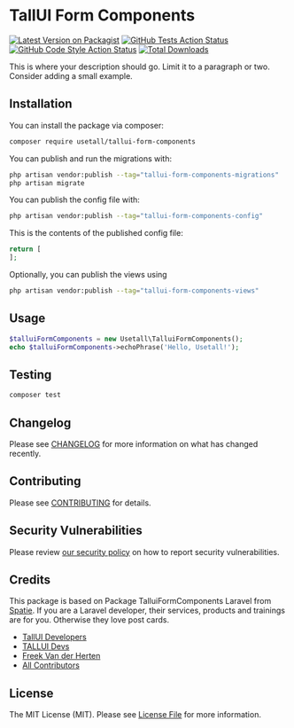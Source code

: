 # TallUI Form Components

[![Latest Version on Packagist](https://img.shields.io/packagist/v/usetall/tallui-form-components.svg?style=flat-square)](https://packagist.org/packages/usetall/tallui-form-components)
[![GitHub Tests Action Status](https://img.shields.io/github/workflow/status/usetall/tallui-form-components/run-tests?label=tests)](https://github.com/usetall/tallui-form-components/actions?query=workflow%3Arun-tests+branch%3Amain)
[![GitHub Code Style Action Status](https://img.shields.io/github/workflow/status/usetall/tallui-form-components/Check%20&%20fix%20styling?label=code%20style)](https://github.com/usetall/tallui-form-components/actions?query=workflow%3A"Check+%26+fix+styling"+branch%3Amain)
[![Total Downloads](https://img.shields.io/packagist/dt/usetall/tallui-form-components.svg?style=flat-square)](https://packagist.org/packages/usetall/tallui-form-components)


This is where your description should go. Limit it to a paragraph or two. Consider adding a small example.

## Installation

You can install the package via composer:

```bash
composer require usetall/tallui-form-components
```

You can publish and run the migrations with:

```bash
php artisan vendor:publish --tag="tallui-form-components-migrations"
php artisan migrate
```

You can publish the config file with:

```bash
php artisan vendor:publish --tag="tallui-form-components-config"
```

This is the contents of the published config file:

```php
return [
];
```

Optionally, you can publish the views using

```bash
php artisan vendor:publish --tag="tallui-form-components-views"
```

## Usage

```php
$talluiFormComponents = new Usetall\TalluiFormComponents();
echo $talluiFormComponents->echoPhrase('Hello, Usetall!');
```

## Testing

```bash
composer test
```

## Changelog

Please see [CHANGELOG](CHANGELOG.md) for more information on what has changed recently.

## Contributing

Please see [CONTRIBUTING](https://github.com/spatie/.github/blob/main/CONTRIBUTING.md) for details.

## Security Vulnerabilities

Please review [our security policy](../../security/policy) on how to report security vulnerabilities.

## Credits

This package is based on Package TalluiFormComponents Laravel from [Spatie](https://spatie.be/products). If you are a Laravel developer, their services, products and trainings are for you. Otherwise they love post cards.

- [TallUI Developers](https://github.com/usetall)
- [TALLUI Devs](https://github.com/orgs/usetall/people)
- [Freek Van der Herten](https://github.com/freekmurze)
- [All Contributors](../../contributors)

## License

The MIT License (MIT). Please see [License File](LICENSE.md) for more information.
